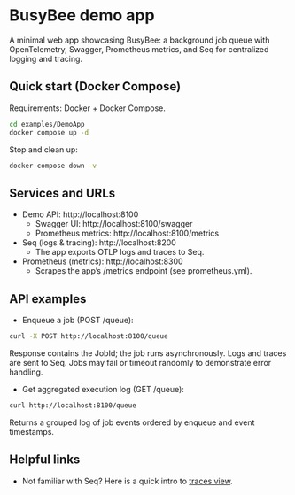 # BusyBee demo app

A minimal web app showcasing BusyBee: a background job queue with OpenTelemetry, Swagger, Prometheus metrics, and Seq for
centralized logging and tracing.

## Quick start (Docker Compose)

Requirements: Docker + Docker Compose.

```bash
cd examples/DemoApp
docker compose up -d
```

Stop and clean up:

```bash
docker compose down -v
```

## Services and URLs

- Demo API: http://localhost:8100
    - Swagger UI: http://localhost:8100/swagger
    - Prometheus metrics: http://localhost:8100/metrics
- Seq (logs & tracing): http://localhost:8200
    - The app exports OTLP logs and traces to Seq.
- Prometheus (metrics): http://localhost:8300
    - Scrapes the app’s /metrics endpoint (see prometheus.yml).

## API examples

- Enqueue a job (POST /queue):

```bash
curl -X POST http://localhost:8100/queue
```

Response contains the JobId; the job runs asynchronously. Logs and traces are sent to Seq. Jobs may fail or timeout randomly to demonstrate error handling.

- Get aggregated execution log (GET /queue):

```bash
curl http://localhost:8100/queue
```

Returns a grouped log of job events ordered by enqueue and event timestamps.

## Helpful links

- Not familiar with Seq? Here is a quick intro to [traces view](https://datalust.co/docs/tracing#viewing-a-trace).
